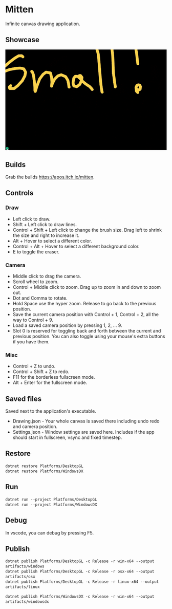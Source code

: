 # Mitten
Infinite canvas drawing application.

## Showcase

![Showcase](./Images/showcase.gif)

## Builds

Grab the builds <https://apos.itch.io/mitten>.

## Controls

### Draw

* Left click to draw.
* Shift + Left click to draw lines.
* Control + Shift + Left click to change the brush size. Drag left to shrink the size and right to increase it.
* Alt + Hover to select a different color.
* Control + Alt + Hover to select a different background color.
* E to toggle the eraser.

### Camera

* Middle click to drag the camera.
* Scroll wheel to zoom.
* Control + Middle click to zoom. Drag up to zoom in and down to zoom out.
* Dot and Comma to rotate.
* Hold Space use the hyper zoom. Release to go back to the previous position.
* Save the current camera position with Control + 1, Control + 2, all the way to Control + 9.
* Load a saved camera position by pressing 1, 2, ... 9.
* Slot 0 is reserved for toggling back and forth between the current and previous position. You can also toggle using your mouse's extra buttons if you have them.

### Misc

* Control + Z to undo.
* Control + Shift + Z to redo.
* F11 for the borderless fullscreen mode.
* Alt + Enter for the fullscreen mode.

## Saved files

Saved next to the application's executable.

* Drawing.json - Your whole canvas is saved there including undo redo and camera position.
* Settings.json - Window settings are saved here. Includes if the app should start in fullscreen, vsync and fixed timestep.

## Restore

```
dotnet restore Platforms/DesktopGL
dotnet restore Platforms/WindowsDX
```

## Run

```
dotnet run --project Platforms/DesktopGL
dotnet run --project Platforms/WindowsDX
```

## Debug

In vscode, you can debug by pressing F5.

## Publish

```
dotnet publish Platforms/DesktopGL -c Release -r win-x64 --output artifacts/windows
dotnet publish Platforms/DesktopGL -c Release -r osx-x64 --output artifacts/osx
dotnet publish Platforms/DesktopGL -c Release -r linux-x64 --output artifacts/linux
```

```
dotnet publish Platforms/WindowsDX -c Release -r win-x64 --output artifacts/windowsdx
```
